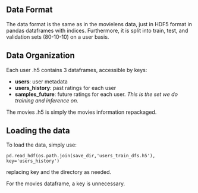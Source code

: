 ## Data Format
The data format is the same as in the movielens data, just in HDF5 format in pandas dataframes with indices. Furthermore, it is split into train, test, and validation sets (80-10-10) on a user basis.

## Data Organization
Each user .h5 contains 3 dataframes, accessible by keys:
 - **users**: user metadata
 - **users_history**: past ratings for each user
 - **samples_future**: future ratings for each user. *This is the set we do training and inference on.*

The movies .h5 is simply the movies information repackaged.

## Loading the data
To load the data, simply use:

```pd.read_hdf(os.path.join(save_dir,'users_train_dfs.h5'), key='users_history')```

replacing key and the directory as needed.

For the movies dataframe, a key is unnecessary.

